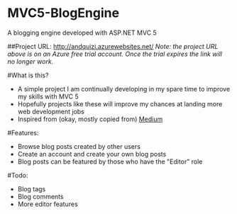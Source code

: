 # MVC5-BlogEngine
A blogging engine developed with ASP.NET MVC 5

##Project URL: http://andquizi.azurewebsites.net/
*Note: the project URL above is on an Azure free trial account. Once the trial expires the link will no longer work.*

#What is this?
- A simple project I am continually developing in my spare time to improve my skills with MVC 5
 - Hopefully projects like these will improve my chances at landing more web development jobs
- Inspired from (okay, mostly copied from) [Medium](http://www.Medium.com)

#Features:
- Browse blog posts created by other users
- Create an account and create your own blog posts
- Blog posts can be featured by those who have the "Editor" role

#Todo:
- Blog tags 
- Blog comments
- More editor features

